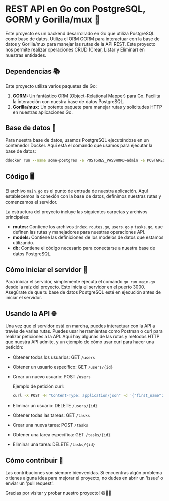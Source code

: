 # REST API en Go con PostgreSQL, GORM y Gorilla/mux 🚀

Este proyecto es un backend desarrollado en Go que utiliza PostgreSQL como base de datos. Utiliza el ORM GORM para interactuar con la base de datos y Gorilla/mux para manejar las rutas de la API REST. Este proyecto nos permite realizar operaciones CRUD (Crear, Listar y Eliminar) en nuestras entidades.

## Dependencias 📚

Este proyecto utiliza varios paquetes de Go:

1. **GORM:** Un fantástico ORM (Object-Relational Mapper) para Go. Facilita la interacción con nuestra base de datos PostgreSQL.
2. **Gorilla/mux:** Un potente paquete para manejar rutas y solicitudes HTTP en nuestras aplicaciones Go.

## Base de datos 🎲

Para nuestra base de datos, usamos PostgreSQL ejecutándose en un contenedor Docker. Aquí está el comando que usamos para ejecutar la base de datos:

```bash
ddocker run --name some-postgres -e POSTGRES_PASSWORD=admin -e POSTGRES_USER=root -p 5432:5432 -d postgres
```
## Código 🖥️

El archivo `main.go` es el punto de entrada de nuestra aplicación. Aquí establecemos la conexión con la base de datos, definimos nuestras rutas y comenzamos el servidor.

La estructura del proyecto incluye las siguientes carpetas y archivos principales:

- **routes:** Contiene los archivos `index.routes.go`, `users.go` y `tasks.go`, que definen las rutas y manejadores para nuestras operaciones API.
- **models:** Contiene las definiciones de los modelos de datos que estamos utilizando.
- **db:** Contiene el código necesario para conectarse a nuestra base de datos PostgreSQL.

## Cómo iniciar el servidor 🚀

Para iniciar el servidor, simplemente ejecuta el comando `go run main.go` desde la raíz del proyecto. Esto inicia el servidor en el puerto 3000. Asegúrate de que tu base de datos PostgreSQL esté en ejecución antes de iniciar el servidor.

## Usando la API 🌐

Una vez que el servidor está en marcha, puedes interactuar con la API a través de varias rutas. Puedes usar herramientas como Postman o curl para realizar peticiones a la API. Aquí hay algunas de las rutas y métodos HTTP que nuestra API admite, y un ejemplo de cómo usar curl para hacer una petición:

- Obtener todos los usuarios: GET `/users`
- Obtener un usuario específico: GET `/users/{id}`
- Crear un nuevo usuario: POST `/users`

    Ejemplo de petición curl: 
    ```bash
    curl -X POST -H "Content-Type: application/json" -d '{"first_name":"Santiago","last_name": "Vazquez", "email":"john@example.com"}' http://localhost:3000/users
    ```
- Eliminar un usuario: DELETE `/users/{id}`
- Obtener todas las tareas: GET `/tasks`
- Crear una nueva tarea: POST `/tasks`
- Obtener una tarea específica: GET `/tasks/{id}`
- Eliminar una tarea: DELETE `/tasks/{id}`

## Cómo contribuir 🤝

Las contribuciones son siempre bienvenidas. Si encuentras algún problema o tienes alguna idea para mejorar el proyecto, no dudes en abrir un 'issue' o enviar un 'pull request'.

Gracias por visitar y probar nuestro proyecto! 😄🙏🚀

